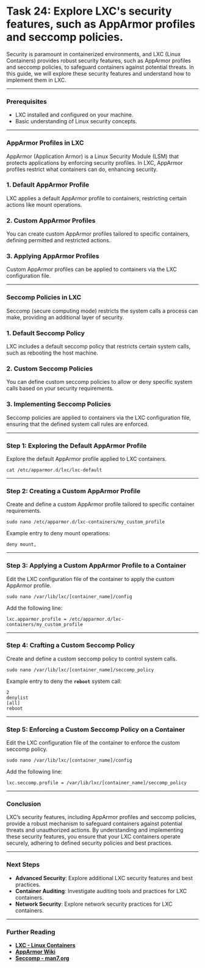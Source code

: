 # Task 24: Explore LXC's security features, such as AppArmor profiles and seccomp policies.

Security is paramount in containerized environments, and LXC (Linux Containers) provides robust security features, such as AppArmor profiles and seccomp policies, to safeguard containers against potential threats. In this guide, we will explore these security features and understand how to implement them in LXC.

---

### Prerequisites

- LXC installed and configured on your machine.
- Basic understanding of Linux security concepts.

---

### AppArmor Profiles in LXC

AppArmor (Application Armor) is a Linux Security Module (LSM) that protects applications by enforcing security profiles. In LXC, AppArmor profiles restrict what containers can do, enhancing security.

### **1. Default AppArmor Profile**

LXC applies a default AppArmor profile to containers, restricting certain actions like mount operations.

### **2. Custom AppArmor Profiles**

You can create custom AppArmor profiles tailored to specific containers, defining permitted and restricted actions.

### **3. Applying AppArmor Profiles**

Custom AppArmor profiles can be applied to containers via the LXC configuration file.

---

### Seccomp Policies in LXC

Seccomp (secure computing mode) restricts the system calls a process can make, providing an additional layer of security.

### **1. Default Seccomp Policy**

LXC includes a default seccomp policy that restricts certain system calls, such as rebooting the host machine.

### **2. Custom Seccomp Policies**

You can define custom seccomp policies to allow or deny specific system calls based on your security requirements.

### **3. Implementing Seccomp Policies**

Seccomp policies are applied to containers via the LXC configuration file, ensuring that the defined system call rules are enforced.

---

### Step 1: Exploring the Default AppArmor Profile

Explore the default AppArmor profile applied to LXC containers.

```
cat /etc/apparmor.d/lxc/lxc-default
```

---

### Step 2: Creating a Custom AppArmor Profile

Create and define a custom AppArmor profile tailored to specific container requirements.

```
sudo nano /etc/apparmor.d/lxc-containers/my_custom_profile
```

Example entry to deny mount operations:

```
deny mount,
```

---

### Step 3: Applying a Custom AppArmor Profile to a Container

Edit the LXC configuration file of the container to apply the custom AppArmor profile.

```
sudo nano /var/lib/lxc/[container_name]/config
```

Add the following line:

```
lxc.apparmor.profile = /etc/apparmor.d/lxc-containers/my_custom_profile
```

---

### Step 4: Crafting a Custom Seccomp Policy

Create and define a custom seccomp policy to control system calls.

```
sudo nano /var/lib/lxc/[container_name]/seccomp_policy
```

Example entry to deny the **`reboot`** system call:

```
2
denylist
[all]
reboot
```

---

### Step 5: Enforcing a Custom Seccomp Policy on a Container

Edit the LXC configuration file of the container to enforce the custom seccomp policy.

```
sudo nano /var/lib/lxc/[container_name]/config
```

Add the following line:

```
lxc.seccomp.profile = /var/lib/lxc/[container_name]/seccomp_policy
```

---

### Conclusion

LXC’s security features, including AppArmor profiles and seccomp policies, provide a robust mechanism to safeguard containers against potential threats and unauthorized actions. By understanding and implementing these security features, you ensure that your LXC containers operate securely, adhering to defined security policies and best practices.

---

### Next Steps

- **Advanced Security**: Explore additional LXC security features and best practices.
- **Container Auditing**: Investigate auditing tools and practices for LXC containers.
- **Network Security**: Explore network security practices for LXC containers.

---

### Further Reading

- **[LXC - Linux Containers](https://linuxcontainers.org/)**
- **[AppArmor Wiki](https://gitlab.com/apparmor/apparmor/-/wikis/home)**
- **[Seccomp - man7.org](https://man7.org/linux/man-pages/man2/seccomp.2.html)**